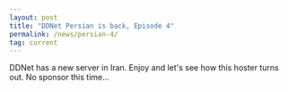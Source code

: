 ```yaml
---
layout: post
title: "DDNet Persian is back, Episode 4"
permalink: /news/persian-4/
tag: current
---
```


DDNet has a new server in Iran. Enjoy and let's see how this hoster turns out. No sponsor this time...
